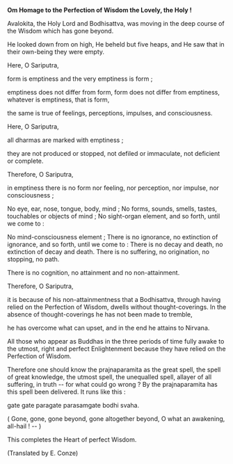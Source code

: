 **Om Homage to the Perfection of Wisdom the Lovely, the Holy !**

Avalokita, the Holy Lord and Bodhisattva, was moving in the deep course of the Wisdom which has gone beyond.

He looked down from on high, He beheld but five heaps, and He saw that in their own-being they were empty.

Here, O Sariputra,

form is emptiness and the very emptiness is form ;

emptiness does not differ from form, form does not differ from emptiness, whatever is emptiness, that is form,

the same is true of feelings, perceptions, impulses, and consciousness.

Here, O Sariputra,

all dharmas are marked with emptiness ;

they are not produced or stopped, not defiled or immaculate, not deficient or complete.

Therefore, O Sariputra,

in emptiness there is no form nor feeling, nor perception, nor impulse, nor consciousness ;

No eye, ear, nose, tongue, body, mind ; No forms, sounds, smells, tastes, touchables or objects of mind ; No sight-organ element, and so forth, until we come to :

No mind-consciousness element ; There is no ignorance, no extinction of ignorance, and so forth, until we come to : There is no decay and death, no extinction of decay and death. There is no suffering, no origination, no stopping, no path.

There is no cognition, no attainment and no non-attainment.

Therefore, O Sariputra,

it is because of his non-attainmentness that a Bodhisattva, through having relied on the Perfection of Wisdom, dwells without thought-coverings. In the absence of thought-coverings he has not been made to tremble,

he has overcome what can upset, and in the end he attains to Nirvana.

All those who appear as Buddhas in the three periods of time fully awake to the utmost, right and perfect Enlightenment because they have relied on the Perfection of Wisdom.

Therefore one should know the prajnaparamita as the great spell, the spell of great knowledge, the utmost spell, the unequalled spell, allayer of all suffering, in truth -- for what could go wrong ? By the prajnaparamita has this spell been delivered. It runs like this :

gate gate paragate parasamgate bodhi svaha.

( Gone, gone, gone beyond, gone altogether beyond, O what an awakening, all-hail ! -- )

This completes the Heart of perfect Wisdom.

(Translated by E. Conze)